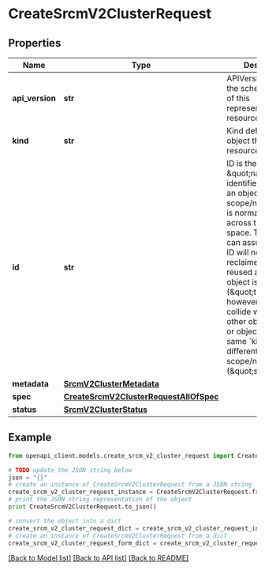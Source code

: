 # CreateSrcmV2ClusterRequest


## Properties
Name | Type | Description | Notes
------------ | ------------- | ------------- | -------------
**api_version** | **str** | APIVersion defines the schema version of this representation of a resource. | [optional] [readonly] 
**kind** | **str** | Kind defines the object this REST resource represents. | [optional] [readonly] 
**id** | **str** | ID is the \&quot;natural identifier\&quot; for an object within its scope/namespace; it is normally unique across time but not space. That is, you can assume that the ID will not be reclaimed and reused after an object is deleted (\&quot;time\&quot;); however, it may collide with IDs for other object &#x60;kinds&#x60; or objects of the same &#x60;kind&#x60; within a different scope/namespace (\&quot;space\&quot;). | [optional] [readonly] 
**metadata** | [**SrcmV2ClusterMetadata**](SrcmV2ClusterMetadata.md) |  | [optional] 
**spec** | [**CreateSrcmV2ClusterRequestAllOfSpec**](CreateSrcmV2ClusterRequestAllOfSpec.md) |  | 
**status** | [**SrcmV2ClusterStatus**](SrcmV2ClusterStatus.md) |  | [optional] 

## Example

```python
from openapi_client.models.create_srcm_v2_cluster_request import CreateSrcmV2ClusterRequest

# TODO update the JSON string below
json = "{}"
# create an instance of CreateSrcmV2ClusterRequest from a JSON string
create_srcm_v2_cluster_request_instance = CreateSrcmV2ClusterRequest.from_json(json)
# print the JSON string representation of the object
print CreateSrcmV2ClusterRequest.to_json()

# convert the object into a dict
create_srcm_v2_cluster_request_dict = create_srcm_v2_cluster_request_instance.to_dict()
# create an instance of CreateSrcmV2ClusterRequest from a dict
create_srcm_v2_cluster_request_form_dict = create_srcm_v2_cluster_request.from_dict(create_srcm_v2_cluster_request_dict)
```
[[Back to Model list]](../ccloud/README.md#documentation-for-models) [[Back to API list]](../ccloud/README.md#documentation-for-api-endpoints) [[Back to README]](../ccloud/README.md)


